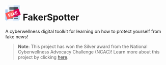 # <img src="docs/icon.png" width="48px"/> FakerSpotter

A cyberwellness digital toolkit for learning on how to protect yourself from fake news!

> **Note**: This project has won the Silver award from the National Cyberwellness Advocacy Challenge (NCAC)! Learn more about this project by clicking [here](https://dentolos19.github.io/FakerSpotter/about).
